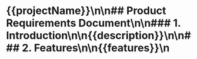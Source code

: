 # {{projectName}}\n\n## Product Requirements Document\n\n### 1. Introduction\n\n{{description}}\n\n### 2. Features\n\n{{features}}\n